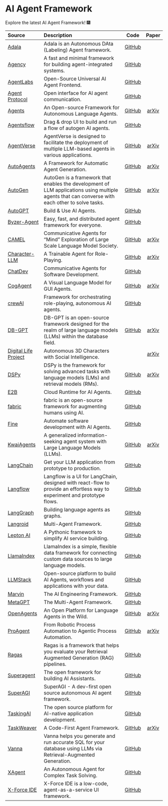 # AI Agent Framework

Explore the latest AI Agent Framework! 🎆

| Source                                                                                      | Description                                                                                                                                                                                    |  Code  |   Paper   |
| :------------------------------------------------------------------------------------------ | :--------------------------------------------------------------------------------------------------------------------------------------------------------------------------------------------- | :-----------: | :-------: |
| [Adala](https://humansignal.github.io/Adala/)                             | Adala is an Autonomous DAta (Labeling) Agent framework.                                                                                                            | [GitHub](https://github.com/HumanSignal/Adala)                    |                                                   |
| [Agency](https://createwith.agency/)                                      | A fast and minimal framework for building agent-integrated systems.                                                                                                | [GitHub](https://github.com/operand/agency)                       |                                                   |
| [AgentLabs](https://www.agentlabs.dev/)                                   | Open-Source Universal AI Agent Frontend.                                                                                                                           | [GitHub](https://github.com/agentlabs-inc/agentlabs)              |                                                   |
| [Agent Protocol](https://agentprotocol.ai/)                               | Open interface for AI agent communication.                                                                                                                         | [GitHub](https://github.com/AI-Engineer-Foundation/agent-protocol)   |                                                   |
| [Agents](https://github.com/aiwaves-cn/agents)                            | An Open-source Framework for Autonomous Language Agents.                                                                                                           | [GitHub](https://github.com/aiwaves-cn/agents)                    | [arXiv](https://arxiv.org/abs/2309.07870)         |
| [Agentsflow](https://github.com/jaemil/agentsflow)                        | Drag & drop UI to build and run a flow of autogen AI agents.                                                                                                       | [GitHub](https://github.com/jaemil/agentsflow)                    |                                                   |
| [AgentVerse](https://github.com/OpenBMB/AgentVerse)                       | AgentVerse is designed to facilitate the deployment of multiple LLM-based agents in various applications.                                                          | [GitHub](https://github.com/OpenBMB/AgentVerse)                    | [arXiv](https://arxiv.org/abs/2308.10848)         |
| [AutoAgents](https://github.com/Link-AGI/AutoAgents)                      | A Framework for Automatic Agent Generation.                                                                                                                        | [GitHub](https://github.com/Link-AGI/AutoAgents)                   | [arXiv](https://arxiv.org/abs/2309.17288)         |
| [AutoGen](https://microsoft.github.io/autogen/)                           | AutoGen is a framework that enables the development of LLM applications using multiple agents that can converse with each other to solve tasks.                    | [GitHub](https://github.com/microsoft/autogen)                     | [arXiv](https://arxiv.org/abs/2308.08155)         |
| [AutoGPT](https://news.agpt.co/)                                          | Build & Use AI Agents.                                                                                                                                             | [GitHub](https://github.com/Significant-Gravitas/AutoGPT)          |                                                   |
| [Byzer-Agent](https://github.com/allwefantasy/byzer-agent)                | Easy, fast, and distributed agent framework for everyone.                                                                                                          | [GitHub](https://github.com/allwefantasy/byzer-agent)              |                                                   |
| [CAMEL](https://www.camel-ai.org/)                                        | Communicative Agents for “Mind” Exploration of Large Scale Language Model Society.                                                                                 | [GitHub](https://github.com/camel-ai/camel)                        | [arXiv](https://arxiv.org/abs/2303.17760)         |
| [Character-LLM](https://github.com/choosewhatulike/trainable-agents)      | A Trainable Agent for Role-Playing.                                                                                                                                | [GitHub](https://github.com/choosewhatulike/trainable-agents)      | [arXiv](https://arxiv.org/abs/2310.10158)         |
| [ChatDev](https://github.com/OpenBMB/ChatDev)                             | Communicative Agents for Software Development.                                                                                                                     | [GitHub](https://github.com/OpenBMB/ChatDev)             |                                                   |
| [CogAgent](https://github.com/THUDM/CogVLM)                               | A Visual Language Model for GUI Agents.                                                                                                                            | [GitHub](https://github.com/THUDM/CogVLM)                | [arXiv](https://arxiv.org/abs/2312.08914)         |
| [crewAI](https://www.crewai.io/)                                          | Framework for orchestrating role-playing, autonomous AI agents.                                                                                                    | [GitHub](https://github.com/joaomdmoura/crewAI)          |                                                   |
| [DB-GPT](https://dbgpt.site/)                                             | DB-GPT is an open-source framework designed for the realm of large language models (LLMs) within the database field.                                             | [GitHub](https://github.com/eosphoros-ai/DB-GPT)         | [arXiv](https://arxiv.org/abs/2312.17449)         |
| [Digital Life Project](https://digital-life-project.com/)                 | Autonomous 3D Characters with Social Intelligence.                                                                                                                 |                                                          | [arXiv](https://arxiv.org/abs/2312.04547)         |
| [DSPy](https://github.com/stanfordnlp/dspy)                               | DSPy is the framework for solving advanced tasks with language models (LMs) and retrieval models (RMs).                                                            | [GitHub](https://github.com/stanfordnlp/dspy)            | [arXiv](https://arxiv.org/abs/2310.03714)         |
| [E2B](https://e2b.dev/docs)                                               | Cloud Runtime for AI Agents.                                                                                                                                       | [GitHub](https://github.com/e2b-dev/E2B)                 |                                                   |
| [fabric](https://github.com/danielmiessler/fabric)                        | fabric is an open-source framework for augmenting humans using AI.                                                                                                 | [GitHub](https://github.com/danielmiessler/fabric)       |                                                   |
| [Fine](https://www.fine.dev/)                                             | Automate software development with AI Agents.                                                                                                                      | [GitHub](https://github.com/finehq/fine)                 |                                                   |
| [KwaiAgents](https://github.com/KwaiKEG/KwaiAgents)                       | A generalized information-seeking agent system with Large Language Models (LLMs).                                                                                  | [GitHub](https://github.com/KwaiKEG/KwaiAgents)          | [arXiv](https://arxiv.org/abs/2312.04889)         |
| [LangChain](https://www.langchain.com/)                                   | Get your LLM application from prototype to production.                                                                                                             | [GitHub](https://github.com/langchain-ai/langchain)      |                                                   |
| [Langflow](https://www.langflow.org/)                                     | Langflow is a UI for LangChain, designed with react-flow to provide an effortless way to experiment and prototype flows.                                   | [GitHub](https://github.com/logspace-ai/langflow)        |                                                   |
| [LangGraph](https://github.com/langchain-ai/langgraph)                    | Building language agents as graphs.                                                                                                                                | [GitHub](https://github.com/langchain-ai/langgraph)      |                                                   |
| [Langroid](https://langroid.github.io/langroid/)                          | Multi-Agent Framework.                                                                                                                                             | [GitHub](https://github.com/langroid/langroid)           |                                                   |
| [Lepton AI](https://www.lepton.ai/)                                       | A Pythonic framework to simplify AI service building.                                                                                                              | [GitHub](https://github.com/leptonai/leptonai)           |                                                   |
| [LlamaIndex](https://www.llamaindex.ai/)                                  | LlamaIndex is a simple, flexible data framework for connecting custom data sources to large language models.                                                       | [GitHub](https://github.com/run-llama/llama_index)       |                                                   |
| [LLMStack](https://llmstack.ai/)                                          | Open-source platform to build AI Agents, workflows and applications with your data.                                                                                | [GitHub](https://github.com/trypromptly/LLMStack)        |                                                   |
| [Marvin](https://www.askmarvin.ai/)                                       | The AI Engineering Framework.                                                                                                                                      | [GitHub](https://github.com/PrefectHQ/marvin)            |                                                   |
| [MetaGPT](https://www.deepwisdom.ai/)                                     | The Multi-Agent Framework.                                                                                                                                         | [GitHub](https://github.com/geekan/MetaGPT)              |                                                   |
| [OpenAgents](https://github.com/xlang-ai/OpenAgents)                      | An Open Platform for Language Agents in the Wild.                                                                                                                  | [GitHub](https://github.com/xlang-ai/OpenAgents)         | [arXiv](https://arxiv.org/abs/2310.10634)         |
| [ProAgent](https://github.com/OpenBMB/ProAgent)                           | From Robotic Process Automation to Agentic Process Automation.                                                                                                     | [GitHub](https://github.com/OpenBMB/ProAgent)            | [arXiv](https://arxiv.org/abs/2311.10751)         |
| [Ragas](https://docs.ragas.io/en/stable/)                                 | Ragas is a framework that helps you evaluate your Retrieval Augmented Generation (RAG) pipelines.                                                                  | [GitHub](https://github.com/explodinggradients/ragas)    |                                                   |
| [Superagent](https://docs.superagent.sh/)                                 | The open framework for building AI Assistants.                                                                                                                     | [GitHub](https://github.com/homanp/superagent)           |                                                   |
| [SuperAGI](https://superagi.com/)                                         | SuperAGI - A dev-first open source autonomous AI agent framework.                                                                                                  | [GitHub](https://github.com/TransformerOptimus/SuperAGI) |                                                   |
| [TaskingAI](https://www.tasking.ai/)                                      | The open source platform for AI-native application development.                                                                                                    | [GitHub](https://github.com/TaskingAI/TaskingAI)         |                                                   |
| [TaskWeaver](https://microsoft.github.io/TaskWeaver/)                     | A Code-First Agent Framework.                                                                                                                                      | [GitHub](https://github.com/microsoft/TaskWeaver)        | [arXiv](https://arxiv.org/abs/2311.17541)         |
| [Vanna](https://vanna.ai/)                                                | Vanna helps you generate and run accurate SQL for your database using LLMs via Retrieval-Augmented Generation.                                                     | [GitHub](https://github.com/vanna-ai/vanna)              |                                                   |
| [XAgent](https://blog.x-agent.net/)                                       | An Autonomous Agent for Complex Task Solving.                                                                                                                      | [GitHub](https://github.com/OpenBMB/XAgent)              |                                                   |
| [X-Force IDE](https://ide.x-force.ai/)                                    | X-Force IDE is a low-code, agent-as-a-service UI framework.                                                                                                        | [GitHub](https://github.com/xforceai/ide)                |                                                   |
